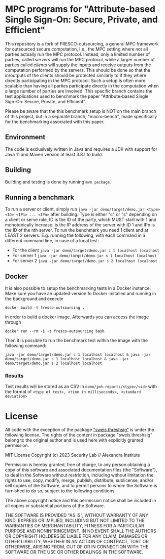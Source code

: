 # MPC programs for "Attribute-based Single Sign-On: Secure, Private, and Efficient"
This repository is a fork of FRESCO-outsourcing, a general MPC framework for outsourced secure computation, I.e., the MPC setting where not all parties actually run the MPC protocol. Instead, only a limited number of parties, called *servers* will run the MPC protocol, while a larger number of parties called *clients* will supply the inputs and receive outputs from the computation performed by the servers. This should be done so that the in/outputs of the clients should be protected similarly to if they where directly participating in the MPC protocol. Such a setup is often more scalable than having all parties participate directly in the computation when a large number of parties are involved. 
This specific branch contains the test applications used to benchmark the paper "Attribute-based Single Sign-On: Secure, Private, and Efficient".

Please be aware that the this benchmark setup is NOT on the main branch of this project, but in a separate branch, "macro-bench", made specifically for the benchmarking associated with this paper. 

## Environment
The code is exclusively written in Java and requires a JDK with support for Java 11 and Maven version at least 3.8.1 to build.

## Building
Building and testing is done by running `mvn package`.

## Running a benchmark
To run a server or client, simply run `java -jar demo/target/demo.jar <type> <ID> <IP1> ... <IPn>` after building.
Type is either "c" or "s" depending on a client or serve role, ID is the ID of the party, which MUST start with 1 and monotonically increase.  <IP1> is the IP address of the server with ID 1 and IPn is the ID of the nth server.
To run the benchmark you need 1 client and at LEAST 2 servers. E.g. running the following, with each command in a different command line, in case of a local test:
- For the client `java -jar demo/target/demo.jar c 1 localhost localhost`
- For server 1 `java -jar demo/target/demo.jar s 1 localhost localhost`
- For server 2 `java -jar demo/target/demo.jar s 2 localhost localhost`

## Docker
It is also possible to setup the benchmarking tests in a Docker instance.
Make sure you have an updated version fo Docker installed and running in the background and execute
```
docker build -t fresco-outsourcing .
```
in order to build a docker image.
Afterwards you can access the image through
```
docker run --rm -i -t fresco-outsourcing bash
```
Then it is possible to run the benchmark test within the image with the following command:
```
java -jar demo/target/demo.jar c 1 localhost localhost & java -jar demo/target/demo.jar s 1 localhost localhost & java -jar demo/target/demo.jar s 2 localhost localhost
```

### Results
Test results will be stored as an CSV in `demo/jmh-reports/<type>/<id>` with the format of `<type of test>, <time in milliseconds>, <standard deviation>`

# License
All code with the exception of the package ["sweis.threshsig"](https://github.com/sweis/threshsig) is under the following license. The rights of the content in package "sweis.threshsig" belong to the original author and is used here with explicitly granted permission.

MIT License
Copyright (c) 2023 Security Lab // Alexandra Institute

Permission is hereby granted, free of charge, to any person obtaining a copy
of this software and associated documentation files (the "Software"), to deal
in the Software without restriction, including without limitation the rights
to use, copy, modify, merge, publish, distribute, sublicense, and/or sell
copies of the Software, and to permit persons to whom the Software is
furnished to do so, subject to the following conditions:

The above copyright notice and this permission notice shall be included in all
copies or substantial portions of the Software.

THE SOFTWARE IS PROVIDED "AS IS", WITHOUT WARRANTY OF ANY KIND, EXPRESS OR
IMPLIED, INCLUDING BUT NOT LIMITED TO THE WARRANTIES OF MERCHANTABILITY,
FITNESS FOR A PARTICULAR PURPOSE AND NONINFRINGEMENT. IN NO EVENT SHALL THE
AUTHORS OR COPYRIGHT HOLDERS BE LIABLE FOR ANY CLAIM, DAMAGES OR OTHER
LIABILITY, WHETHER IN AN ACTION OF CONTRACT, TORT OR OTHERWISE, ARISING FROM,
OUT OF OR IN CONNECTION WITH THE SOFTWARE OR THE USE OR OTHER DEALINGS IN THE
SOFTWARE.
